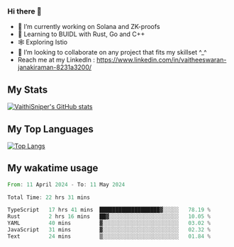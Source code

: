 ### Hi there 👋

- 🔭 I’m currently working on Solana and ZK-proofs
- 📖 Learning to BUIDL with Rust, Go and C++
- 🕸️ Exploring Istio
- 👯 I’m looking to collaborate on any project that fits my skillset ^_^
- Reach me at my LinkedIn : https://www.linkedin.com/in/vaitheeswaran-janakiraman-8231a3200/

## My Stats
[![VaithiSniper's GitHub stats](https://github-readme-stats.vercel.app/api?username=VaithiSniper&hide=stars&theme=radical)](https://github.com/anuraghazra/github-readme-stats)

## My Top Languages

[![Top Langs](https://github-readme-stats.vercel.app/api/top-langs/?username=VaithiSniper&layout=compact)](https://github.com/anuraghazra/github-readme-stats)

## My wakatime usage

<!--START_SECTION:waka-->

```rust
From: 11 April 2024 - To: 11 May 2024

Total Time: 22 hrs 31 mins

TypeScript   17 hrs 41 mins  ███████████████████▓░░░░░   78.19 %
Rust         2 hrs 16 mins   ██▓░░░░░░░░░░░░░░░░░░░░░░   10.05 %
YAML         40 mins         ▓░░░░░░░░░░░░░░░░░░░░░░░░   03.02 %
JavaScript   31 mins         ▓░░░░░░░░░░░░░░░░░░░░░░░░   02.32 %
Text         24 mins         ▒░░░░░░░░░░░░░░░░░░░░░░░░   01.84 %
```

<!--END_SECTION:waka-->
